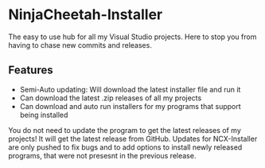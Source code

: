 # NinjaCheetah-Installer
The easy to use hub for all my Visual Studio projects. Here to stop you from having to chase new commits and releases.
## Features
- Semi-Auto updating: Will download the latest installer file and run it
- Can download the latest .zip releases of all my projects
- Can download and auto run installers for my programs that support being installed

You do not need to update the program to get the latest releases of my projects! It will get the latest release from GitHub. Updates for NCX-Installer are only pushed to fix bugs and to add options to install newly released programs, that were not presesnt in the previous release.
